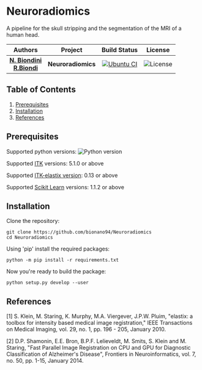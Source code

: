 # Neuroradiomics

A pipeline for the skull stripping and the segmentation of the MRI of a human head.

| **Authors**  | **Project** |  **Build Status** | **License** |
|:------------:|:-----------:|:-----------------:|:-----------:|
|[**N. Biondini**](https://github.com/bionano94) <br/> [**R.Biondi**](https://github.com/RiccardoBiondi)| **Neuroradiomics** | [![Ubuntu CI](https://github.com/bionano94/Neuroradiomics/workflows/Neuroradiomics%CI.yml/badge.svg)](https://github.com/bionano94/Neuroradiomics/actions/workflows/Neuroradiomics_python_CI.yml) | ![License](https://img.shields.io/badge/License-Apache_2.0-blue.svg) |


## Table of Contents
  1. [Prerequisites](#Prerequisites)
  2. [Installation](#Installation)
  3. [References](#References)

## Prerequisites

Supported python versions: ![Python version](https://img.shields.io/badge/python-3.6.*|3.7.*|3.8.*|3.9.*|3.10.*|3.11.*-blue.svg)

Supported [ITK](https://itk.org/) versions: 5.1.0 or above

Supported [ITK-elastix version](https://github.com/InsightSoftwareConsortium/ITKElastix): 0.13 or above

Supported [Scikit Learn](https://scikit-learn.org/stable/) versions: 1.1.2 or above


## Installation

Clone the repository:

```console
git clone https://github.com/bionano94/Neuroradiomics
cd Neuroradiomics
```

Using 'pip' install the required packages:

```console
python -m pip install -r requirements.txt
```

Now you're ready to build the package:

```console
python setup.py develop --user
```

## References

<a id="1">[1]</a>
S. Klein, M. Staring, K. Murphy, M.A. Viergever, J.P.W. Pluim, "elastix: a toolbox for intensity based medical image registration," IEEE Transactions on Medical Imaging, vol. 29, no. 1, pp. 196 - 205, January 2010.

<a id="2">[2]</a>
D.P. Shamonin, E.E. Bron, B.P.F. Lelieveldt, M. Smits, S. Klein and M. Staring, "Fast Parallel Image Registration on CPU and GPU for Diagnostic Classification of Alzheimer's Disease", Frontiers in Neuroinformatics, vol. 7, no. 50, pp. 1-15, January 2014.
